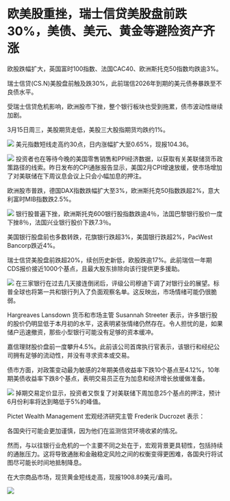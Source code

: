 # 欧美股重挫，瑞士信贷美股盘前跌30%，美债、美元、黄金等避险资产齐涨

欧股跌幅扩大，英国富时100指数、法国CAC40、欧洲斯托克50指数均跌逾3%。

瑞士信贷(CS.N)美股盘前触及跌30%，此前瑞信2026年到期的美元债券暴跌至不良债水平。

受瑞士信贷危机影响，欧洲股市下挫，整个银行板块也受到拖累，债市波动性继续加剧。

3月15日周三，美股期货走低，美股三大股指期货均跌约1%。

![](https://inews.gtimg.com/news_bt/Oi1aarIJEla33oN-c4CasiKgTOukbyjGb5tqfKkHibMkwAA/1000)
美元指数短线走高约30点，日内涨幅扩大至0.65%，现报104.36。

![](https://inews.gtimg.com/news_bt/OgnJiGpRanPeSbeYayaw27qX5wMTqlId-dbjGNrsV-B1AAA/1000)
投资者也在等待今晚的美国零售销售和PPI经济数据，以获取有关美联储货币政策路径的线索。昨日发布的CPI通胀报告显示，美国2月CPI增速放缓，使市场增加了对美联储在下周议息会议上只会小幅加息的押注。

欧洲股市普跌，德国DAX指数跌幅扩大至3%，欧洲斯托克50指数跌超2%，意大利富时MIB指数跌2.5%。

![](https://inews.gtimg.com/news_bt/OU5-NXScRwHGNQz4YcxMw8cDkhLtlK6Ye1sifV_dvba4UAA/1000)
银行股普遍下挫，欧洲斯托克600银行股指数跌逾4％，法国巴黎银行股价一度下挫8％，法国兴业银行股价下跌7.3％。

美国银行股盘前也多数转跌，花旗银行跌超3%，美国银行跌超2%，PacWest Bancorp跌近4%。

瑞士信贷美股盘前跌超20%，续创历史新低，欧股跌逾17%。此前瑞信一年期CDS报价接近1000个基点，且最大股东排除向该行提供更多援助。

![](https://inews.gtimg.com/news_bt/O3Q4ttKeq3Td3cgAupa5iL-fQX6ePMv6rALPcaAMDjh90AA/1000)
在三家银行在过去几天接连倒闭后，评级公司穆迪下调了对银行业的展望。标普全球也将第一共和银行列入了负面观察名单。这反映出，市场情绪可能仍很脆弱。

Hargreaves Lansdown 货币和市场主管 Susannah Streeter
表示，许多银行股的股价仍明显低于本月初的水平，这表明紧张情绪仍然存在。令人担忧的是，如果储户迅速撤资，那些小型银行可能没有足够的资本缓冲。

嘉信理财股价盘前一度攀升4.5%。此前该公司首席执行官表示，该银行和经纪公司拥有足够的流动性，并没有寻求资本或交易。

债市方面，对政策变动最为敏感的2年期美债收益率下跌10个基点至4.12%，10年期美债收益率下跌8个基点，表明交易员正在为加息和经济增长放缓做准备。

![](https://inews.gtimg.com/news_bt/O_GGiioc65xE6jy-AJy3W4m6ubBCDcax9TEbmBmE00324AA/1000)
掉期交易定价显示，投资者又恢复了对美联储下周加息25个基点的押注，预计6月份利率将达到略低于5%的峰值。

Pictet Wealth Management 宏观经济研究主管 Frederik Ducrozet 表示：

各国央行可能会更加谨慎，因为他们在监测信贷环境收紧的情况。

然而，与以往银行业危机的一个主要不同之处在于，宏观背景更具韧性，包括持续的通胀压力。这将导致通胀和金融稳定风险之间的权衡变得更困难，各国央行将试图尽可能长时间地抵制降息。

在大宗商品市场，现货黄金短线走高，现报1908.89美元/盎司。

![](https://inews.gtimg.com/news_bt/OLU3dIhyOPrctlWViATV-nNUd-qC9XawXRw3ACFtNgfDoAA/1000)

